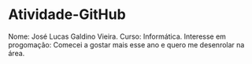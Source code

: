 # Atividade-GitHub

Nome: José Lucas Galdino Vieira.
Curso: Informática.
Interesse em progomação: Comecei a gostar mais esse ano e quero me desenrolar na área.